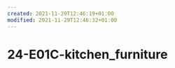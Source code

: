 ```yaml
---
created: 2021-11-29T12:46:19+01:00
modified: 2021-11-29T12:46:32+01:00
---
```


# 24-E01C-kitchen_furniture

